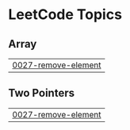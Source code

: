 

<!---LeetCode Topics Start-->
# LeetCode Topics
## Array
|  |
| ------- |
| [0027-remove-element](https://github.com/bandish1304/bandish1304/tree/master/0027-remove-element) |
## Two Pointers
|  |
| ------- |
| [0027-remove-element](https://github.com/bandish1304/bandish1304/tree/master/0027-remove-element) |
<!---LeetCode Topics End-->